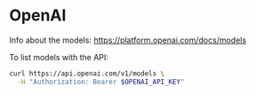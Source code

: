 # OpenAI

Info about the models: https://platform.openai.com/docs/models

To list models with the API:  
```bash
curl https://api.openai.com/v1/models \
  -H "Authorization: Bearer $OPENAI_API_KEY"
```